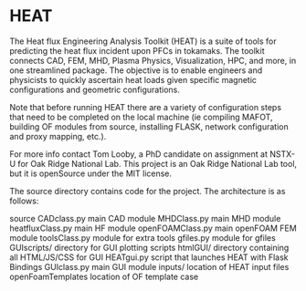 # HEAT

The Heat flux Engineering Analysis Toolkit (HEAT) is a suite of tools for predicting the heat flux
incident upon PFCs in tokamaks.  The toolkit connects CAD, FEM, MHD, Plasma Physics, Visualization,
HPC, and more, in one streamlined package.  The objective is to enable engineers and physicists to
quickly ascertain heat loads given specific magnetic configurations and geometric configurations.

Note that before running HEAT there are a variety of configuration steps that need to be completed
on the local machine (ie compiling MAFOT, building OF modules from source, installing FLASK, 
network configuration and proxy mapping, etc.).  

For more info contact Tom Looby, a PhD candidate on assignment at NSTX-U for Oak Ridge National Lab.
This project is an Oak Ridge National Lab tool, but it is openSource under the MIT license.


The source directory contains code for the project.  The architecture is as follows:

source
   CADclass.py		main CAD module
   MHDClass.py		main MHD module
   heatfluxClass.py	main HF module
   openFOAMClass.py	main openFOAM FEM module
   toolsClass.py	module for extra tools
   gfiles.py		module for gfiles
   GUIscripts/		directory for GUI plotting scripts
   htmlGUI/		directory containing all HTML/JS/CSS for GUI
      HEATgui.py	script that launches HEAT with Flask Bindings
      GUIclass.py       main GUI module
   inputs/		location of HEAT input files
   openFoamTemplates	location of OF template case
   
   
